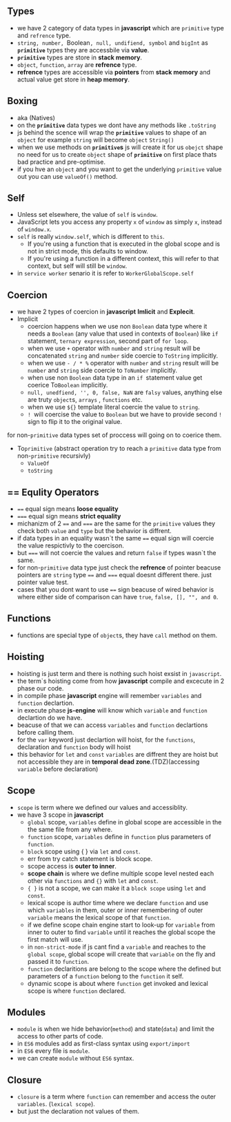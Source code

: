 

## Types

- we have 2 category of data types in __javascript__ which are ``````primitive`````` type and ```refrence``` type.
- ```string, number, ```Boolean```, null, undifiend, symbol``` and ```bigInt``` as __```primitive```__ types they are accessbile via __value__.
- __```primitive```__ types are store in __stack memory__.
- ```object```, ```function```, ```array``` are __refrence__ type.
- __refrence__ types are accessible via __pointers__ from __stack memory__ and actual value get store in __heap memory__.

## Boxing 
  - aka (Natives)
  - on the __```primitive```__ data types we dont have any methods like ```.toString```
  - js behind the scence will wrap the __```primitive```__ values to shape of an ``````object`````` for example ```string``` will become ```object``` ```String()```
  - when we use methods on __```primitive```s__ js will create it for us ```obejct``` shape no need for us to create ```object``` shape of __```primitive```__ on first place thats bad practice and pre-optimise.
  - if you hve an ``````object`````` and you want to get the underlying ```primitive``` value out you can use ```valueOf()``` method.

## Self
- Unless set elsewhere, the value of `self` is `window`.
- JavaScript lets you access any property `x` of `window` as simply `x`, instead of `window.x`.
- `self` is really `window.self`, which is different to `this`.
  - If you're using a function that is executed in the global scope and is not in strict mode, this defaults to window.
  - If you're using a function in a different context, this will refer to that context, but self will still be `window`.
- in `service worker` senario it is refer to `WorkerGlobalScope.self`
## Coercion

- we have 2 types of coercion in __javascript__ __Imlicit__ and __Explecit__.
- Implicit
  - coercion happens when we use non ```Boolean``` data type where it needs a ```Boolean``` (any value that used in contexts of ```Boolean```) like ```if``` statement, ```ternary expression```, second part of ```for loop```.
  - when we use ```+``` operator with ```number``` and ```string``` result will be concatenated ```string``` and ```number``` side coercie to ```ToString``` implicitly.
  - when we use ```- / * %``` operator with ```number``` and ```string``` result will be ```number``` and ```string``` side coercie to ```ToNumber``` implicitly.
  - when use non ```Boolean``` data type in an ```if ```statement value get coerice To```Boolean``` implicitly.
  - ```null, unedfiend, '', 0, false, NaN``` are ```falsy``` values, anything else are truty ```object```s, ```arrays``` , ```functions``` etc.
  - when we use `${}` template literal coercie the value to ```string```.
  - ```! ```will coercise the value to ```Boolean``` but we have to provide second ```!``` sign to flip it to the original value.  

for non-```primitive``` data types set of proccess will going on to coerice them.
  - To```primitive``` (abstract operation try to reach a ```primitive``` data type from non-```primitive``` recursivly)
    - ```ValueOf ```
    - ```toString```

## == Equlity Operators
  - ```==``` equal sign means __loose equality__
  - ```===``` equal sign means __strict equality__
  - michanizm of 2 ``==`` and ```===``` are the same for the ```primitive``` values they check both ```value``` and ```type``` but the behavior is diffrent.
  - if data types in an equality wasn`t the same ```==``` equal sign will coercie the value respictivly to the coercison.
  - but ```===``` will not coercie the values and return ```false``` if types wasn`t the same.
  - for non-```primitive``` data type just check the __refrence__ of pointer beacuse pointers are ```string``` type ```==``` and ```===``` equal doesnt different there. just pointer value test.
  - cases that you dont want to use ```==``` sign beacuse of wired behavior is where either side of comparison can have ```true```, ```false, [], "", and 0```. 

## Functions
 - functions are special type of ```object```s, they have ```call``` method on them.


## Hoisting
  - hoisting is just term and there is nothing such hoist exsist in ```javascript```.
  - the term`s hoisting come from how __javascript__ compile and excecute in 2 phase our code.
  - in compile phase __javascript__ engine will remember ```variables``` and ```function``` declartion.
  - in execute phase __js-engine__ will know which ```variable``` and ```function``` declartion do we have.
  - beacuse of that we can access ```variables``` and ```function``` declartions before calling them.
  - for the ```var``` keyword just declartion will hoist, for the ```functions```, declaration and ```function``` body will hoist
  - this behavior for ```let``` and ```const``` ```variables``` are diffrent they are hoist but not accessible they are in __temporal dead zone__.(TDZ)(accessing ``````variable`````` before declaration)

## Scope
 - ```scope``` is term where we defined our values and accessiblity.
 - we have 3 scope in __javascript__
     - ```global``` scope, ```variables``` define in global scope are accessible in the the same file from any where.
     - ```function``` scope, ```variables``` define in ```````function``````` plus parameters of ```````function```````.
     - ```block``` scope using { } via ````let```` and ```const```.
   - err from try catch statement is block scope.
   - scope access is __outer to inner__.
   - __scope chain__ is where we define multiple scope level nested each other via ```functions``` and ```{}``` with ```let``` and ```const```.
   - ```{ }``` is not a scope, we can make it a ```block scope``` using ```let``` and ```const```.
   - lexical scope is author time where we declare ```function``` and use which ```variables``` in them, outer or inner remembering of outer ```variable``` means the lexical scope of that ```function```.
   - if we define scope chain engine start to look-up for ```variable``` from inner to outer to find ```variable``` until it reaches the global scope the first match will use.
   - in ```non-strict-mode``` if js cant find a ```variable``` and reaches to the ```global scope```, global scope will create that ```variable``` on the fly and passed it to ```````function```````.
   - ````function```` declaritions are belong to the scope where the defined but parameters of a ````function```` belong to the ````function```` it self.
   - dynamic scope is about where ````function```` get invoked and lexical scope is where ````function```` declared.

## Modules
  - ```module``` is when we hide behavior(```method```) and state(```data```) and limit the access to other parts of code.
  - in ```ES6``` modules add as first-class syntax using ```export/import``` 
  - in ```ES6``` every file is ```module```.
  - we can create ```module``` without ````ES6```` syntax.
    
## Closure
  - ```closure``` is a term where ```````function``````` can remember and access the outer ```variables```. (```lexical scope```).
  - but just the declaration not values of them.












 
